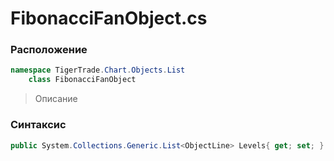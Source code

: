 
# FibonacciFanObject.cs
### Расположение
```csharp
namespace TigerTrade.Chart.Objects.List  
    class FibonacciFanObject
```

> Описание

### Синтаксис
```csharp
public System.Collections.Generic.List<ObjectLine> Levels{ get; set; }
```
